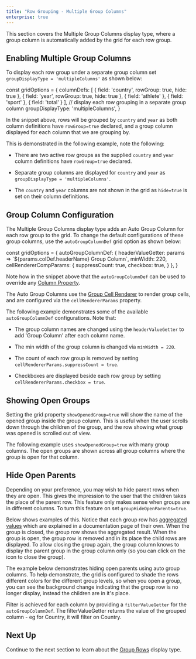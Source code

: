 ```yaml
---
title: "Row Grouping - Multiple Group Columns"
enterprise: true
---
```


This section covers the Multiple Group Columns display type, where a group column is automatically added by the grid for 
each row group.

<image-caption src="grouping-multiple-group-columns/resources/multiple-group-columns.png" alt="Multiple Group Columns" maxWidth="80%" constrained="true" centered="true"></image-caption>

## Enabling Multiple Group Columns

To display each row group under a separate group column set `groupDisplayType = 'multipleColumns'` as shown below:

<snippet spaceBetweenProperties="true" inlineReactProperties="true">
const gridOptions = {
    columnDefs: [
        { field: 'country', rowGroup: true, hide: true },
        { field: 'year', rowGroup: true, hide: true },
        { field: 'athlete' },
        { field: 'sport' },
        { field: 'total' }
    ],
    // display each row grouping in a separate group column
    groupDisplayType: 'multipleColumns',
}
</snippet>

In the snippet above, rows will be grouped by `country` and `year` as both column definitions have `rowGroup=true`
declared, and a group column displayed for each column that we are grouping by.

This is demonstrated in the following example, note the following:

- There are two active row groups as the supplied `country` and `year` column definitions have `rowGroup=true` declared.

- Separate group columns are displayed for `country` and `year` as `groupDisplayType = 'multipleColumns'`.

- The `country` and `year` columns are not shown in the grid as `hide=true` is set on their column definitions.

<grid-example title='Enabling Multiple Group Columns' name='enabling-multiple-group-columns' type='generated' options='{ "enterprise": true, "exampleHeight": 515, "modules": ["clientside", "rowgrouping"] }'></grid-example>

## Group Column Configuration

The Multiple Group Columns display type adds an Auto Group Column for each row group to the grid. To change the default
configurations of these group columns, use the `autoGroupColumnDef` grid option as shown below:

<snippet>
const gridOptions = {
    autoGroupColumnDef: {
        headerValueGetter: params => `${params.colDef.headerName} Group Column`,
        minWidth: 220,
        cellRendererCompParams: {
            suppressCount: true,
            checkbox: true,
        }
    },
}
</snippet>

Note how in the snippet above that the `autoGroupColumnDef` can be used to override any [Column Property](/column-definitions/).

The Auto Group Columns use the [Group Cell Renderer](/group-cell-renderer/) to render group cells, and are configured via the `cellRendererParams` property.

The following example demonstrates some of the available `autoGroupColumnDef` configurations. Note that:

- The group column names are changed using the `headerValueGetter` to add 'Group Column' after each column name.

- The min width of the group column is changed via `minWidth = 220`.

- The count of each row group is removed by setting `cellRendererParams.suppressCount = true`.

- Checkboxes are displayed beside each row group by setting `cellRendererParams.checkbox = true`.

<grid-example title='Multiple Group Columns Configuration' name='multiple-group-columns-configuration' type='generated' options='{ "enterprise": true, "exampleHeight": 515, "modules": ["clientside", "rowgrouping"] }'></grid-example>

## Showing Open Groups

Setting the grid property `showOpenedGroup=true` will show the name of the opened group inside the group column.
This is useful when the user scrolls down through the children of the group, and the row showing what group
was opened is scrolled out of view.

The following example uses `showOpenedGroup=true` with many group columns. The open groups are shown across all
group columns where the group is open for that column.

<grid-example title='Show Opened Groups Many Columns' name='show-opened-groups-many-columns' type='generated' options='{ "enterprise": true, "exampleHeight": 515, "modules": ["clientside", "rowgrouping"] }'></grid-example>

## Hide Open Parents

Depending on your preference, you may wish to hide parent rows when they are open. This gives the impression to the user that the children takes the place of the parent row. This feature only makes sense when groups are in different columns. To turn this feature on set `groupHideOpenParents=true`.

Below shows examples of this. Notice that each group row has [aggregated values](/aggregation/) which are explained in a documentation page of their own. When the group is closed, the group row shows the aggregated result. When the group is open, the group row is removed and in its place the child rows are displayed. To allow closing the group again, the group column knows to display the parent group in the group column only (so you can click on the icon to close the group).

The example below demonstrates hiding open parents using auto group columns. To help demonstrate, the grid is configured to shade the rows different colors for the different group levels, so when you open a group, you can see the background change indicating that the group row is no longer display, instead the children are in it's place.

Filter is achieved for each column by providing a `filterValueGetter` for the `autoGroupColumnDef`. The filterValueGetter returns the value of the grouped column - eg for Country, it will filter on Country.

<grid-example title='Hide Open Parents' name='hide-open-parents' type='generated' options='{ "enterprise": true, "exampleHeight": 515, "modules": ["clientside", "rowgrouping", "menu", "columnpanel", "setfilter"] }'></grid-example>

## Next Up

Continue to the next section to learn about the [Group Rows](../grouping-group-rows/) display type.